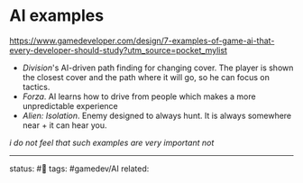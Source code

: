 # AI examples

https://www.gamedeveloper.com/design/7-examples-of-game-ai-that-every-developer-should-study?utm_source=pocket_mylist

- *Division*'s AI-driven path finding for changing cover. The player is shown the closest cover and the path where it will go, so he can focus on tactics.
- *Forza*.  AI learns how to drive from people which makes a more unpredictable experience 
- *Alien: Isolation*.  Enemy designed to always hunt. It is always somewhere near + it can hear you.

*i do not feel that such examples are very important not*


---
status: #🌱
tags: #gamedev/AI 
related: 